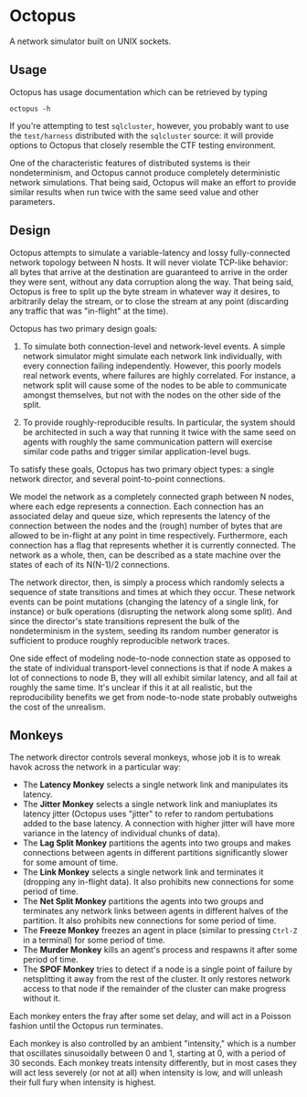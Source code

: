 Octopus
=======

A network simulator built on UNIX sockets.


Usage
-----

Octopus has usage documentation which can be retrieved by typing

    octopus -h

If you're attempting to test `sqlcluster`, however, you probably want to use the
`test/harness` distributed with the `sqlcluster` source: it will provide options
to Octopus that closely resemble the CTF testing environment.

One of the characteristic features of distributed systems is their
nondeterminism, and Octopus cannot produce completely deterministic network
simulations. That being said, Octopus will make an effort to provide similar
results when run twice with the same seed value and other parameters.


Design
------

Octopus attempts to simulate a variable-latency and lossy fully-connected
network topology between N hosts. It will never violate TCP-like behavior: all
bytes that arrive at the destination are guaranteed to arrive in the order they
were sent, without any data corruption along the way. That being said, Octopus
is free to split up the byte stream in whatever way it desires, to arbitrarily
delay the stream, or to close the stream at any point (discarding any traffic
that was "in-flight" at the time).

Octopus has two primary design goals:

1. To simulate both connection-level and network-level events. A simple network
   simulator might simulate each network link individually, with every
   connection failing independently. However, this poorly models real network
   events, where failures are highly correlated. For instance, a network split
   will cause some of the nodes to be able to communicate amongst themselves,
   but not with the nodes on the other side of the split.

2. To provide roughly-reproducible results. In particular, the system should be
   architected in such a way that running it twice with the same seed on agents
   with roughly the same communication pattern will exercise similar code paths
   and trigger similar application-level bugs.

To satisfy these goals, Octopus has two primary object types: a single network
director, and several point-to-point connections.

We model the network as a completely connected graph between N nodes, where each
edge represents a connection. Each connection has an associated delay and queue
size, which represents the latency of the connection between the nodes and the
(rough) number of bytes that are allowed to be in-flight at any point in time
respectively. Furthermore, each connection has a flag that represents whether it
is currently connected. The network as a whole, then, can be described as a
state machine over the states of each of its N(N-1)/2 connections.

The network director, then, is simply a process which randomly selects a
sequence of state transitions and times at which they occur. These network
events can be point mutations (changing the latency of a single link, for
instance) or bulk operations (disrupting the network along some split). And
since the director's state transitions represent the bulk of the nondeterminism
in the system, seeding its random number generator is sufficient to produce
roughly reproducible network traces.

One side effect of modeling node-to-node connection state as opposed to the
state of individual transport-level connections is that if node A makes a lot of
connections to node B, they will all exhibit similar latency, and all fail at
roughly the same time. It's unclear if this it at all realistic, but the
reproducibility benefits we get from node-to-node state probably outweighs the
cost of the unrealism.


Monkeys
-------

The network director controls several monkeys, whose job it is to wreak havok
across the network in a particular way:

- The **Latency Monkey** selects a single network link and manipulates its
  latency.
- The **Jitter Monkey** selects a single network link and maniuplates its
  latency jitter (Octopus uses "jitter" to refer to random pertubations added to
  the base latency. A connection with higher jitter will have more variance in
  the latency of individual chunks of data).
- The **Lag Split Monkey** partitions the agents into two groups and makes
  connections between agents in different partitions significantly slower for
  some amount of time.
- The **Link Monkey** selects a single network link and terminates it (dropping
  any in-flight data). It also prohibits new connections for some period of
  time.
- The **Net Split Monkey** partitions the agents into two groups and terminates
  any network links between agents in different halves of the partition. It also
  prohibits new connections for some period of time.
- The **Freeze Monkey** freezes an agent in place (similar to pressing `Ctrl-Z`
  in a terminal) for some period of time.
- The **Murder Monkey** kills an agent's process and respawns it after some
  period of time.
- The **SPOF Monkey** tries to detect if a node is a single point of failure by
  netsplitting it away from the rest of the cluster. It only restores network
  access to that node if the remainder of the cluster can make progress without
  it.

Each monkey enters the fray after some set delay, and will act in a Poisson
fashion until the Octopus run terminates.

Each monkey is also controlled by an ambient "intensity," which is a number
that oscillates sinusoidally between 0 and 1, starting at 0, with a period of 30
seconds. Each monkey treats intensity differently, but in most cases they will
act less severely (or not at all) when intensity is low, and will unleash their
full fury when intensity is highest.
